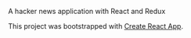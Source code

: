 A hacker news application with React and Redux

This project was bootstrapped with [Create React App](https://github.com/facebook/create-react-app).
